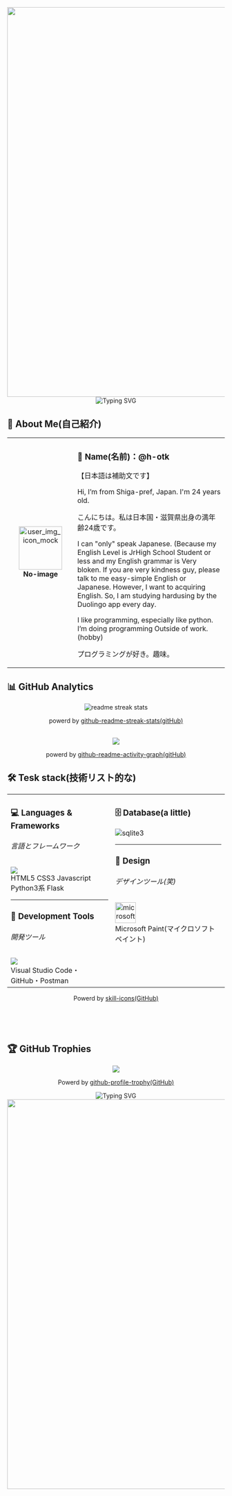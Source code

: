 <!--<div align="center">
  <img src="https://user-images.githubusercontent.com/74038190/212284100-561aa473-3905-4a80-b561-0d28506553ee.gif" width="900">
</div>-->
<div align="center">
  <img src="https://placehold.jp/730x20.png" width="900">
</div>


<div align="center">
  <img src="https://placehold.jp/728x90.png" alt="Typing SVG" />
</div>

## 🌟 **About Me(自己紹介)**

<div align="center">

<table>
<tr>
<td width="200" align="center">
<img src="https://placehold.jp/100x100.png" width="100" height="100" alt="user_img_icon_mock" />
<br><strong>No-image</strong>
</td>
<td width="700" align="left">

### 👋 **Name(名前)：@h-otk**
【日本語は補助文です】

Hi, I’m from Shiga-pref, Japan. I'm 24 years old.

こんにちは。私は日本国・滋賀県出身の満年齢24歳です。

I can "only" speak Japanese.
(Because my English Level is JrHigh School Student or less and my English grammar is Very bloken.
If you are very kindness guy, please talk to me easy-simple English or Japanese.
However, I want to acquiring English. So, I am studying hardusing by the Duolingo app every day.

I like programming, especially like python.
I’m doing programming Outside of work.(hobby)

プログラミングが好き。趣味。

</td>
</tr>
</table>

</div>

## 📊 **GitHub Analytics**

<div align="center">
  <img src="https://github-readme-streak-stats.herokuapp.com/?user=h-otk&theme=transparent&border_radius=10&starting_year=2020" alt="readme streak stats" />

powerd by [github-readme-streak-stats(gitHub)](https://github.com/DenverCoder1/)
</div>

<br />

<div align="center">
  <img src="https://github-readme-activity-graph.vercel.app/graph?username=h-otk&custom_title=User's%20GitHub%20Activity%20Graph(ユーザーアクティビティーグラフ)&bg_color=0d1117&color=58a6ff&line=5800ff&point=58a6ff&area=true&hide_border=true" />

  powerd by [github-readme-activity-graph(gitHub)](https://github.com/Ashutosh00710/github-readme-activity-graph)
</div>

## 🛠️ **Tesk stack(技術リスト的な)**

<table align="center">
<tr>
<td width="48%" align="left" valign="top">

### 💻  **Languages & Frameworks**
###### 言語とフレームワーク
<img src="https://skillicons.dev/icons?i=html,css,js,python,flask&theme=light&perline=3" /><br />
HTML5 CSS3 Javascript<br />
Python3系 Flask

<hr /> 

### 🔧  **Development Tools**
###### 開発ツール
<img src="https://skillicons.dev/icons?i=vscode,github,postman" />
<br />Visual Studio Code・GitHub・Postman

</td>
<td width="53%" align="left" valign="top">

### 🗄️  **Database(a little)**
<img src="https://skillicons.dev/icons?i=sqlite" />sqlite3

<hr />

### 🎨  **Design**
###### デザインツール(笑)
<img width="48" height="48" src="https://img.icons8.com/fluency/96/microsoft-paint.png" alt="microsoft-paint"/>
<br />Microsoft Paint(マイクロソフト ペイント)

</td>
</tr>
</table>

<div align="center">

Powerd by [skill-icons(GitHub)](https://github.com/tandpfun/skill-icons#readme)
</div>


<br /><br /><br />

## 🏆 **GitHub Trophies**

<div align="center">
  <img src="https://github-profile-trophy.vercel.app/?username=h-otk&theme=transparent&no-frame=true&no-bg=true&margin-w=15&column=4" />
  <br />

  Powerd by [github-profile-trophy(GitHub)](https://github.com/ryo-ma/github-profile-trophy?tab=readme-ov-file#filter-by-titles)

</div>

<!--シャープふたつ 💭 **Random Dev Quote**

<div align="center">
  <img src="https://quotes-github-readme.vercel.app/api?type=horizontal&theme=transparent" />
</div>-->
<!--
<div align="center">
  <img src="https://capsule-render.vercel.app/api?type=waving&color=gradient&customColorList=0,2,2,5,30&height=120&section=footer&animation=twinkling" />
</div>-->

<div align="center">
  <!--<img src="https://user-images.githubusercontent.com/74038190/212284115-f47cd8ff-2ffb-4b04-b5bf-4d1c14c0247f.gif" width="1000">-->

<div align="center">
  <img src="https://placehold.jp/728x90.png" alt="Typing SVG" />
</div>

<div align="center">
  <img src="https://placehold.jp/728x20.png" width="900">
</div>


<!---
h-otk/h-otk is a ✨ special ✨ repository because its `README.md` (this file) appears on your GitHub profile.
You can click the Preview link to take a look at your changes.
--->
